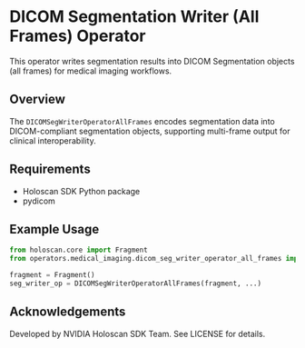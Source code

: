 # DICOM Segmentation Writer (All Frames) Operator

This operator writes segmentation results into DICOM Segmentation objects (all frames) for medical imaging workflows.

## Overview

The `DICOMSegWriterOperatorAllFrames` encodes segmentation data into DICOM-compliant segmentation objects, supporting multi-frame output for clinical interoperability.

## Requirements

- Holoscan SDK Python package
- pydicom

## Example Usage

```python
from holoscan.core import Fragment
from operators.medical_imaging.dicom_seg_writer_operator_all_frames import DICOMSegWriterOperatorAllFrames

fragment = Fragment()
seg_writer_op = DICOMSegWriterOperatorAllFrames(fragment, ...)
```

## Acknowledgements

Developed by NVIDIA Holoscan SDK Team. See LICENSE for details.

